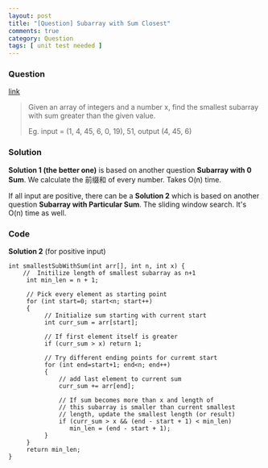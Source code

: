 ```yaml
---
layout: post
title: "[Question] Subarray with Sum Closest"
comments: true
category: Question
tags: [ unit test needed ]
---
```


### Question 

[link](http://www.geeksforgeeks.org/minimum-length-subarray-sum-greater-given-value/)

> Given an array of integers and a number x, find the smallest subarray with sum greater than the given value.
>
> Eg. input = (1, 4, 45, 6, 0, 19), 51, output (4, 45, 6)

### Solution

__Solution 1 (the better one)__ is based on another question __Subarray with 0 Sum__. We calculate the 前缀和 of every number. Takes O(n) time. 

If all input are positive, there can be a __Solution 2__ which is based on another question __Subarray with Particular Sum__. The sliding window search. It's O(n) time as well. 

### Code

__Solution 2__ (for positive input) 

    int smallestSubWithSum(int arr[], int n, int x) {
        //  Initilize length of smallest subarray as n+1
         int min_len = n + 1;

         // Pick every element as starting point
         for (int start=0; start<n; start++)
         {
              // Initialize sum starting with current start
              int curr_sum = arr[start];

              // If first element itself is greater
              if (curr_sum > x) return 1;

              // Try different ending points for curremt start
              for (int end=start+1; end<n; end++)
              {
                  // add last element to current sum
                  curr_sum += arr[end];

                  // If sum becomes more than x and length of
                  // this subarray is smaller than current smallest
                  // length, update the smallest length (or result)
                  if (curr_sum > x && (end - start + 1) < min_len)
                     min_len = (end - start + 1);
              }
         }
         return min_len;
    }
